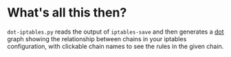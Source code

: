 # What's all this then?

`dot-iptables.py` reads the output of `iptables-save` and then
generates a [dot][] graph showing the relationship between chains in your
iptables configuration, with clickable chain names to see the rules in
the given chain.

[dot]: http://www.graphviz.org/

